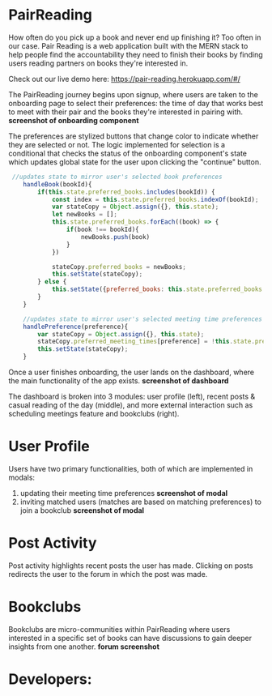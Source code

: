 # PairReading
How often do you pick up a book and never end up finishing it? Too often in our case. Pair Reading is a web application built with the MERN stack to help people find the accountability they need to finish their books by finding users reading partners on books they're interested in. 

Check out our live demo here: https://pair-reading.herokuapp.com/#/

The PairReading journey begins upon signup, where users are taken to the onboarding page to select their preferences: the time of day that works best to meet with their pair and the books they're interested in pairing with. 
**screenshot of onboarding component**

The preferences are stylized buttons that change color to indicate whether they are selected or not. The logic implemented for selection is a conditional that checks the status of the onboarding component's state which updates global state for the user upon clicking the "continue" button.
```js
 //updates state to mirror user's selected book preferences
    handleBook(bookId){
        if(this.state.preferred_books.includes(bookId)) {
            const index = this.state.preferred_books.indexOf(bookId);
            var stateCopy = Object.assign({}, this.state);
            let newBooks = [];
            this.state.preferred_books.forEach((book) => {
                if(book !== bookId){
                    newBooks.push(book)
                }
            })

            stateCopy.preferred_books = newBooks;
            this.setState(stateCopy);
        } else {
            this.setState({preferred_books: this.state.preferred_books.concat(bookId)});
        }
    }

    //updates state to mirror user's selected meeting time preferences
    handlePreference(preference){
        var stateCopy = Object.assign({}, this.state);
        stateCopy.preferred_meeting_times[preference] = !this.state.preferred_meeting_times[preference];
        this.setState(stateCopy);
    }
```
Once a user finishes onboarding, the user lands on the dashboard, where the main functionality of the app exists. 
**screenshot of dashboard**

The dashboard is broken into 3 modules: user profile (left), recent posts & casual reading of the day (middle), and more external interaction such as scheduling meetings feature and bookclubs (right). 

# User Profile 
Users have two primary functionalities, both of which are implemented in modals: 
1. updating their meeting time preferences 
**screenshot of modal**
2. inviting matched users (matches are based on matching preferences) to join a bookclub
**screenshot of modal**
# Post Activity
Post activity highlights recent posts the user has made. Clicking on posts redirects the user to the forum in which the post was made. 
# Bookclubs 
Bookclubs are micro-communities within PairReading where users interested in a specific set of books can have discussions to gain deeper insights from one another. **forum screenshot**
# Developers: <!-- Alex Archibeque, Kat Chan, Praneeth Chandu, Kevin Su -->
